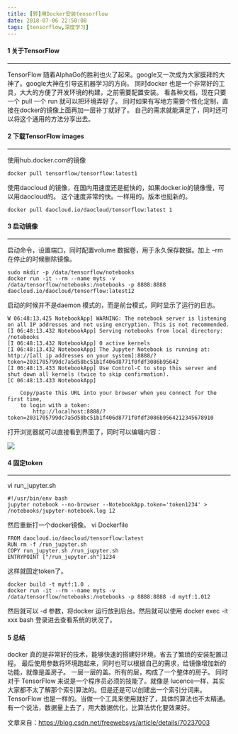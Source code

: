 ```yaml
---
title: [转]用Docker安装tensorflow
date: 2018-07-06 22:50:08
tags: [tensorflow,深度学习]
---
```


#### 1 关于TensorFlow

------

TensorFlow 随着AlphaGo的胜利也火了起来。google又一次成为大家膜拜的大神了。google大神在引导这机器学习的方向。 同时docker 也是一个非常好的工具，大大的方便了开发环境的构建，之前需要配置安装。 看各种文档，现在只要一个 pull 一个 run 就可以把环境弄好了。 同时如果有写地方需要个性化定制，直接在docker的镜像上面再加一层补丁就好了。 自己的需求就能满足了，同时还可以将这个通用的方法分享出去。

<!-- more--> 	

#### 2 下载TensorFlow images

------

使用hub.docker.com的镜像

```
docker pull tensorflow/tensorflow:latest1
```

使用daocloud 的镜像，在国内用速度还是挺快的，如果docker.io的镜像慢，可以用daocloud的。 
这个速度非常的快。一样用的。版本也挺新的。

```
docker pull daocloud.io/daocloud/tensorflow:latest 1
```

#### 3 启动镜像 

------

启动命令，设置端口，同时配置volume 数据卷，用于永久保存数据。加上 –rm 在停止的时候删除镜像。

```
sudo mkdir -p /data/tensorflow/notebooks
docker run -it --rm --name myts -v /data/tensorflow/notebooks:/notebooks -p 8888:8888 daocloud.io/daocloud/tensorflow:latest12
```

启动的时候并不是daemon 模式的，而是前台模式，同时显示了运行的日志。

```
W 06:48:13.425 NotebookApp] WARNING: The notebook server is listening on all IP addresses and not using encryption. This is not recommended.
[I 06:48:13.432 NotebookApp] Serving notebooks from local directory: /notebooks
[I 06:48:13.432 NotebookApp] 0 active kernels 
[I 06:48:13.432 NotebookApp] The Jupyter Notebook is running at: http://[all ip addresses on your system]:8888/?token=2031705799dc7a5d58bc51b1f406d8771f0fdf3086b95642
[I 06:48:13.433 NotebookApp] Use Control-C to stop this server and shut down all kernels (twice to skip confirmation).
[C 06:48:13.433 NotebookApp] 

    Copy/paste this URL into your browser when you connect for the first time,
    to login with a token:
        http://localhost:8888/?token=2031705799dc7a5d58bc51b1f406d8771f0fdf3086b9564212345678910
```

打开浏览器就可以直接看到界面了，同时可以编辑内容：

![](http://p5s7d12ls.bkt.clouddn.com/18-7-6/87067696.jpg)

#### 4 固定token

------

vi run_jupyter.sh

```
#!/usr/bin/env bash
jupyter notebook --no-browser --NotebookApp.token='token1234' > /notebooks/jupyter-notebook.log 12
```

然后重新打一个docker镜像。 
vi Dockerfile

```
FROM daocloud.io/daocloud/tensorflow:latest
RUN rm -f /run_jupyter.sh
COPY run_jupyter.sh /run_jupyter.sh
ENTRYPOINT ["/run_jupyter.sh"]1234
```

这样就固定token了。

```
docker build -t mytf:1.0 .
docker run -it --rm --name myts -v /data/tensorflow/notebooks:/notebooks -p 8888:8888 -d mytf:1.012
```

然后就可以 -d 参数，将docker 运行放到后台。然后就可以使用 docker exec -it xxx bash 登录进去查看系统的状况了。

#### 5 总结

docker 真的是非常好的技术，能够快速的搭建好环境，省去了繁琐的安装配置过程。 最后使用参数将环境跑起来，同时也可以根据自己的需求，给镜像增加新的功能，就像是盖房子。 一层一层的盖。所有的层，构成了一个整体的房子。 同时对于 TensorFlow 来说是一个程序员必须的技能了。就像是 lucence一样，其实大家都不太了解那个索引算法的。但是还是可以创建出一个索引分词来。 TensorFlow 也是一样的。当做一个工具来使用就好了，具体的算法也不太精通。 有一个说法，数据量上去了，用大数据优化，比算法优化要效果好。

文章来自：https://blog.csdn.net/freewebsys/article/details/70237003